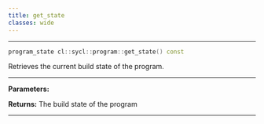 ```yaml
---
title: get_state
classes: wide
---
```



---

```cpp
program_state cl::sycl::program::get_state() const
```


Retrieves the current build state of the program. 


---
**Parameters:**

**Returns:** The build state of the program 

---
